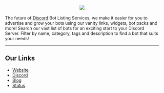 <h2 align='center'>
  <img src="https://pbs.twimg.com/profile_banners/1365471907001237510/1653174132/1500x500" />
  <br> 
</h2>
<p>
The future of <a href="https://discord.com">Discord</a> Bot Listing Services, we make it easier for you to advertise and grow your bots using our vanity links, widgets, bot packs and more! Search our vast list of bots for an exciting start to your Discord Server. Filter by name, category, tags and description to find a bot that suits your needs!
</p>

<hr>

<h2>
  Our Links
</h2>

<ul>
  <li><a href="https://infinitybots.gg">Website</a></li>
  <li><a href="https://infinitybots.gg/discord">Discord</a></li>
  <li><a href="https://blog.botlist.app">Blog</a></li>
  <li><a href="https://status.botlist.site">Status</a></li>
</ul>
